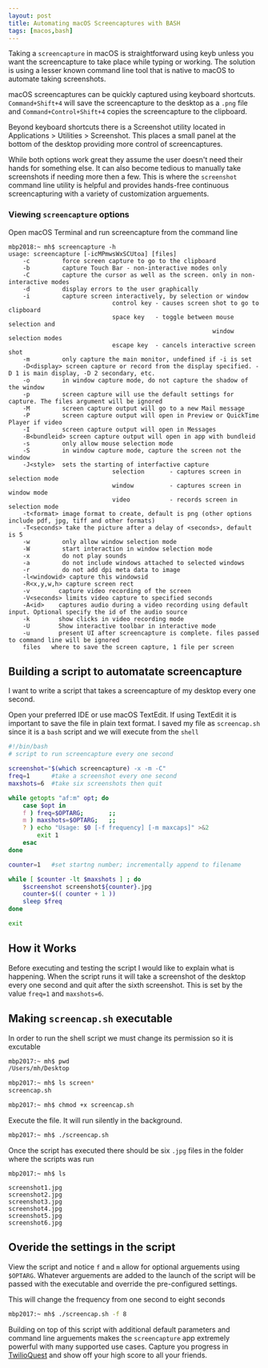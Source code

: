 ```yaml
---
layout: post
title: Automating macOS Screencaptures with BASH
tags: [macos,bash]
---
```

Taking a `screencapture` in macOS is straightforward using keyb unless you want the screencapture to take place while typing or working. The solution is using a lesser known command line tool that is native to macOS to automate taking screenshots. 
<!--more-->

macOS screencaptures can be quickly captured using keyboard shortcuts. `Command+Shift+4` will save the screencapture to the desktop as a `.png` file and `Command+Control+Shift+4` copies the screencapture to the clipboard.

Beyond keyboard shortcuts there is a Screenshot utility located in Applications > Utilities > Screenshot. This places a small panel at the bottom of the desktop providing more control of screencaptures.

While both options work great they assume the user doesn't need their hands for something else. It can also become tedious to manually take screenshots if needing more then a few. This is where the `screenshot` command line utility is helpful and provides hands-free continuous screencapturing with a variety of customization arguements.

### Viewing `screencapture` options

Open macOS Terminal and run screencapture from the command line 

```
mbp2018:~ mh$ screencapture -h
usage: screencapture [-icMPmwsWxSCUtoa] [files]
	-c         force screen capture to go to the clipboard
	-b         capture Touch Bar - non-interactive modes only
	-C         capture the cursor as well as the screen. only in non-interactive modes
	-d         display errors to the user graphically
	-i         capture screen interactively, by selection or window
							 control key - causes screen shot to go to clipboard
							 space key   - toggle between mouse selection and
														 window selection modes
							 escape key  - cancels interactive screen shot
	-m         only capture the main monitor, undefined if -i is set
	-D<display> screen capture or record from the display specified. -D 1 is main display, -D 2 secondary, etc.
	-o         in window capture mode, do not capture the shadow of the window
	-p         screen capture will use the default settings for capture. The files argument will be ignored
	-M         screen capture output will go to a new Mail message
	-P         screen capture output will open in Preview or QuickTime Player if video
	-I         screen capture output will open in Messages
	-B<bundleid> screen capture output will open in app with bundleid
	-s         only allow mouse selection mode
	-S         in window capture mode, capture the screen not the window
	-J<style>  sets the starting of interfactive capture
							 selection       - captures screen in selection mode
							 window          - captures screen in window mode
							 video           - records screen in selection mode
	-t<format> image format to create, default is png (other options include pdf, jpg, tiff and other formats)
	-T<seconds> take the picture after a delay of <seconds>, default is 5
	-w         only allow window selection mode
	-W         start interaction in window selection mode
	-x         do not play sounds
	-a         do not include windows attached to selected windows
	-r         do not add dpi meta data to image
	-l<windowid> capture this windowsid
	-R<x,y,w,h> capture screen rect
	-v        capture video recording of the screen
	-V<seconds> limits video capture to specified seconds
	-A<id>    captures audio during a video recording using default input. Optional specify the id of the audio source
	-k        show clicks in video recording mode
	-U        Show interactive toolbar in interactive mode
	-u        present UI after screencapture is complete. files passed to command line will be ignored
	files   where to save the screen capture, 1 file per screen
```

## Building a script to automatate screencapture

I want to write a script that takes a screencapture of my desktop every one second. 

Open your preferred IDE or use macOS TextEdit. If using TextEdit it is important to save the file in plain text format. I saved my file as `screencap.sh` since it is a `bash` script and we will execute from the `shell`

```bash
#!/bin/bash
# script to run screencapture every one second

screenshot="$(which screencapture) -x -m -C"
freq=1		#take a screenshot every one second
maxshots=6	#take six screenshots then quit

while getopts "af:m" opt; do
	case $opt in
	f ) freq=$OPTARG;		;;
	m ) maxshots=$OPTARG;	;;
	? ) echo "Usage: $0 [-f frequency] [-m maxcaps]" >&2
		exit 1
	esac
done

counter=1 	#set startng number; incrementally append to filename

while [ $counter -lt $maxshots ] ; do
	$screenshot screenshot${counter}.jpg
	counter=$(( counter + 1 )) 
	sleep $freq 
done

exit
```

## How it Works

Before executing and testing the script I would like to explain what is happening. When the script runs it will take a screenshot of the desktop every one second and quit after the sixth screenshot. This is set by the value `freq=1` and `maxshots=6`. 

## Making `screencap.sh` executable

In order to run the shell script we must change its permission so it is excutable

```bash
mbp2017:~ mh$ pwd
/Users/mh/Desktop

mbp2017:~ mh$ ls screen*
screencap.sh

mbp2017:~ mh$ chmod +x screencap.sh
```

Execute the file. It will run silently in the background.

```bash
mbp2017:~ mh$ ./screencap.sh
```

Once the script has executed there should be six `.jpg` files in the folder where the scripts was run

```
mbp2017:~ mh$ ls

screenshot1.jpg
screenshot2.jpg
screenshot3.jpg
screenshot4.jpg
screenshot5.jpg
screenshot6.jpg
```

## Overide the settings in the script

View the script and notice `f` and `m` allow for optional arguements using `$OPTARG`. Whatever arguements are added to the launch of the script will be passed with the executable and override the pre-configured settings.

This will change the frequency from one second to eight seconds

```bash
mbp2017:~ mh$ ./screencap.sh -f 8
```

Building on top of this script with additional default parameters and command line arguements makes the `screencapture` app extremely powerful with many supported use cases. Capture you progress in [TwilioQuest](http://twilio.com/quest) and show off your high score to all your friends.


